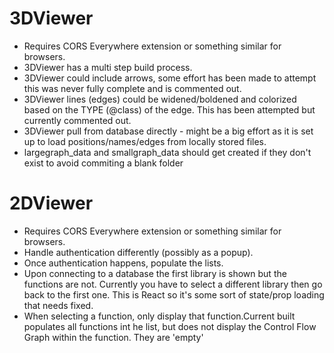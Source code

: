 <!--- Copyright 2021, Battelle Energy Alliance, LLC
# Known Issues with Discoverflow
-->

# 3DViewer

- Requires CORS Everywhere extension or something similar for browsers.
- 3DViewer has a multi step build process.
- 3DViewer could include arrows, some effort has been made to attempt this was never fully complete and is commented out.
- 3DViewer lines (edges) could be widened/boldened and colorized based on the TYPE (@class) of the edge.  This has been attempted but currently commented out.
- 3DViewer pull from database directly - might be a big effort as it is set up to load positions/names/edges from locally stored files.
- largegraph_data and smallgraph_data should get created if they don't exist to avoid commiting a blank folder

# 2DViewer

- Requires CORS Everywhere extension or something similar for browsers.
- Handle authentication differently (possibly as a popup).
- Once authentication happens, populate the lists.
- Upon connecting to a database the first library is shown but the functions are not. Currently you have to select a different library then go back to the first one. This is React so it's some sort of state/prop loading that needs fixed.
- When selecting a function, only display that function.Current built populates all functions int he list, but does not display the Control Flow Graph within the function. They are 'empty'
